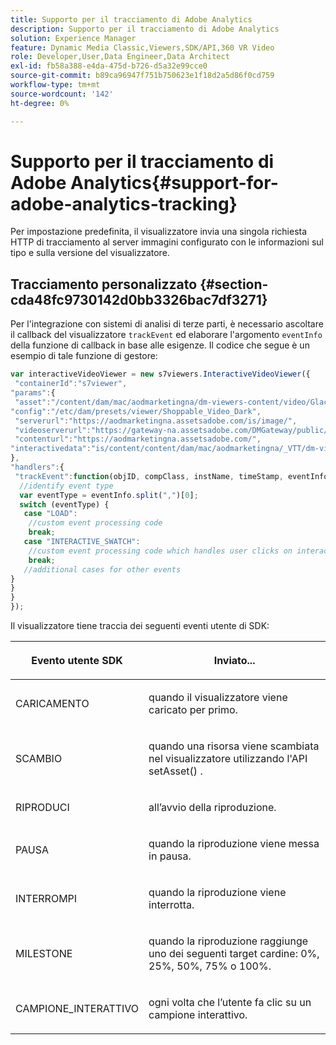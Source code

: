 ```yaml
---
title: Supporto per il tracciamento di Adobe Analytics
description: Supporto per il tracciamento di Adobe Analytics
solution: Experience Manager
feature: Dynamic Media Classic,Viewers,SDK/API,360 VR Video
role: Developer,User,Data Engineer,Data Architect
exl-id: fb58a388-e4da-475d-b726-d5a32e99cce0
source-git-commit: b89ca96947f751b750623e1f18d2a5d86f0cd759
workflow-type: tm+mt
source-wordcount: '142'
ht-degree: 0%

---
```


# Supporto per il tracciamento di Adobe Analytics{#support-for-adobe-analytics-tracking}

Per impostazione predefinita, il visualizzatore invia una singola richiesta HTTP di tracciamento al server immagini configurato con le informazioni sul tipo e sulla versione del visualizzatore.

## Tracciamento personalizzato {#section-cda48fc9730142d0bb3326bac7df3271}

Per l&#39;integrazione con sistemi di analisi di terze parti, è necessario ascoltare il callback del visualizzatore `trackEvent` ed elaborare l&#39;argomento `eventInfo` della funzione di callback in base alle esigenze. Il codice che segue è un esempio di tale funzione di gestore:

```javascript {.line-numbers}
var interactiveVideoViewer = new s7viewers.InteractiveVideoViewer({ 
 "containerId":"s7viewer", 
"params":{ 
 "asset":"/content/dam/mac/aodmarketingna/dm-viewers-content/video/Glacier.mp4", 
"config":"/etc/dam/presets/viewer/Shoppable_Video_Dark", 
 "serverurl":"https://aodmarketingna.assetsadobe.com/is/image/", 
 "videoserverurl":"https://gateway-na.assetsadobe.com/DMGateway/public/aodmarketingna", 
 "contenturl":"https://aodmarketingna.assetsadobe.com/", 
"interactivedata":"is/content/content/dam/mac/aodmarketingna/_VTT/dm-viewers-content/video/Glacier.mp4.svideo.vtt" 
}, 
"handlers":{ 
 "trackEvent":function(objID, compClass, instName, timeStamp, eventInfo) { 
  //identify event type 
  var eventType = eventInfo.split(",")[0]; 
  switch (eventType) { 
   case "LOAD": 
    //custom event processing code 
    break; 
   case "INTERACTIVE_SWATCH": 
    //custom event processing code which handles user clicks on interactive swatches 
    break; 
   //additional cases for other events 
} 
} 
} 
});
```

Il visualizzatore tiene traccia dei seguenti eventi utente di SDK:

<table id="table_5D090E6614974D968E1A93B5727D859C"> 
 <thead> 
  <tr> 
   <th colname="col1" class="entry"> <p>Evento utente SDK </p> </th> 
   <th colname="col2" class="entry"> <p>Inviato... </p> </th> 
  </tr> 
 </thead>
 <tbody> 
  <tr> 
   <td colname="col1"> <p> <span class="codeph"> CARICAMENTO </span> </p> </td> 
   <td colname="col2"> <p>quando il visualizzatore viene caricato per primo. </p> </td> 
  </tr> 
  <tr> 
   <td colname="col1"> <p> <span class="codeph"> SCAMBIO </span> </p> </td> 
   <td colname="col2"> <p>quando una risorsa viene scambiata nel visualizzatore utilizzando l'API <span class="codeph"> setAsset() </span>. </p> </td> 
  </tr> 
  <tr> 
   <td colname="col1"> <p> <span class="codeph"> RIPRODUCI </span> </p> </td> 
   <td colname="col2"> <p>all’avvio della riproduzione. </p> </td> 
  </tr> 
  <tr> 
   <td colname="col1"> <p> <span class="codeph"> PAUSA </span> </p> </td> 
   <td colname="col2"> <p>quando la riproduzione viene messa in pausa. </p> </td> 
  </tr> 
  <tr> 
   <td colname="col1"> <p> <span class="codeph"> INTERROMPI </span> </p> </td> 
   <td colname="col2"> <p>quando la riproduzione viene interrotta. </p> </td> 
  </tr> 
  <tr> 
   <td colname="col1"> <p> <span class="codeph"> MILESTONE </span> </p> </td> 
   <td colname="col2"> <p>quando la riproduzione raggiunge uno dei seguenti target cardine: 0%, 25%, 50%, 75% o 100%. </p> </td> 
  </tr> 
  <tr> 
   <td colname="col1"> <p> <span class="codeph"> CAMPIONE_INTERATTIVO </span> </p> </td> 
   <td colname="col2"> <p>ogni volta che l’utente fa clic su un campione interattivo. </p> </td> 
  </tr> 
 </tbody> 
</table>
